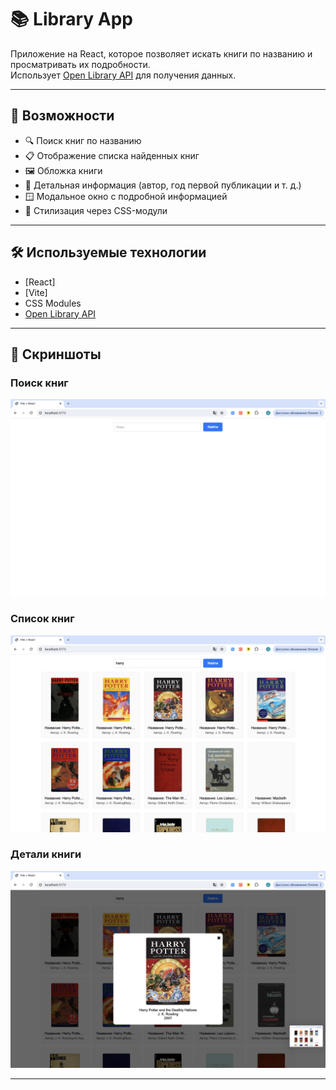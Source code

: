 # 📚 Library App

Приложение на React, которое позволяет искать книги по названию и просматривать их подробности.  
Использует [Open Library API](https://openlibrary.org/developers/api) для получения данных.

---

## 🚀 Возможности
- 🔍 Поиск книг по названию
- 📋 Отображение списка найденных книг
- 🖼️ Обложка книги
- 📝 Детальная информация (автор, год первой публикации и т. д.)
- 🪟 Модальное окно с подробной информацией
- 🎨 Стилизация через CSS-модули

---

## 🛠️ Используемые технологии
- [React]
- [Vite]
- CSS Modules
- [Open Library API](https://openlibrary.org/developers/api)

---

## 📸 Скриншоты

### Поиск книг
![Поиск](./screenshots/startPage.png)

### Список книг
![Список книг](./screenshots/result.png)

### Детали книги
![Детали книги](./screenshots/modal.png)

---
